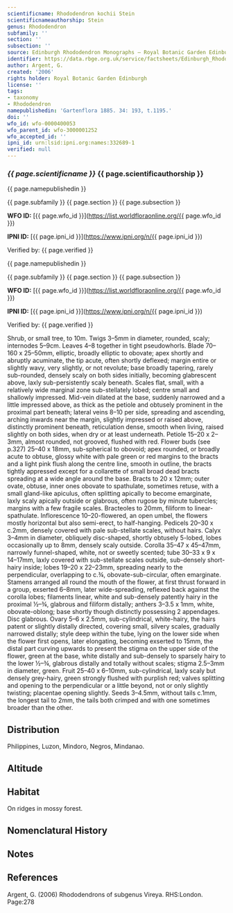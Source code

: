 ```yaml
---
scientificname: Rhododendron kochii Stein
scientificnameauthorship: Stein
genus: Rhododendron
subfamily: ''
section: ''
subsection: ''
source: Edinburgh Rhododendron Monographs – Royal Botanic Garden Edinburgh
identifier: https://data.rbge.org.uk/service/factsheets/Edinburgh_Rhododendron_Monographs.xhtml
author: Argent, G.
created: '2006'
rights holder: Royal Botanic Garden Edinburgh
license: ''
tags:
- taxonomy
- Rhododendron
namepublishedin: 'Gartenflora 1885. 34: 193, t.1195.'
doi: ''
wfo_id: wfo-0000400053
wfo_parent_id: wfo-3000001252
wfo_accepted_id: ''
ipni_id: urn:lsid:ipni.org:names:332689-1
verified: null
---
```

### _{{ page.scientificname }}_ {{ page.scientificauthorship }}
 {{ page.namepublishedin }}

{{ page.subfamily }} {{ page.section }} {{ page.subsection }}

**WFO ID:** [{{ page.wfo_id }}](https://list.worldfloraonline.org/{{ page.wfo_id }})

**IPNI ID:** [{{ page.ipni_id }}](https://www.ipni.org/n/{{ page.ipni_id }})

Verified by: {{ page.verified }}

 {{ page.namepublishedin }}

{{ page.subfamily }} {{ page.section }} {{ page.subsection }}

**WFO ID:** [{{ page.wfo_id }}](https://list.worldfloraonline.org/{{ page.wfo_id }})

**IPNI ID:** [{{ page.ipni_id }}](https://www.ipni.org/n/{{ page.ipni_id }})

Verified by: {{ page.verified }}



Shrub, or small tree, to 10m. Twigs 3–5mm in diameter, rounded, scaly; internodes 5–9cm. Leaves 4–8 together in tight pseudowhorls. Blade 70–160 x 25–50mm, elliptic, broadly elliptic to obovate; apex shortly and abruptly acuminate, the tip acute, often shortly deflexed; margin entire or slightly wavy, very slightly, or not revolute; base broadly tapering, rarely sub-rounded, densely scaly on both sides initially, becoming glabrescent above, laxly sub-persistently scaly beneath. Scales flat, small, with a relatively wide marginal zone sub-stellately lobed; centre small and shallowly impressed. Mid-vein dilated at the base, suddenly narrowed and a little impressed above, as thick as the petiole and obtusely prominent in the proximal part beneath; lateral veins 8–10 per side, spreading and ascending, arching inwards near the margin, slightly impressed or raised above, distinctly prominent beneath, reticulation dense, smooth when living, raised slightly on both sides, when dry or at least underneath. Petiole 15–20 x 2–3mm, almost rounded, not grooved, flushed with red. Flower buds (see p.327) 25–40 x 18mm, sub-spherical to obovoid; apex rounded, or broadly acute to obtuse, glossy white with pale green or red margins to the bracts and a light pink flush along the centre line, smooth in outline, the bracts tightly appressed except for a collarette of small broad dead bracts spreading at a wide angle around the base. Bracts to 20 x 12mm; outer ovate, obtuse, inner ones obovate to spathulate, sometimes retuse, with a small gland-like apiculus, often splitting apically to become emarginate, laxly scaly apically outside or glabrous, often rugose by minute tubercles; margins with a few fragile scales. Bracteoles to 20mm, filiform to linear-spathulate. Inflorescence 10–20-flowered, an open umbel, the flowers mostly horizontal but also semi-erect, to half-hanging. Pedicels 20–30 x c.2mm, densely covered with pale sub-stellate scales, without hairs. Calyx 3–4mm in diameter, obliquely disc-shaped, shortly obtusely 5-lobed, lobes occasionally up to 8mm, densely scaly outside. Corolla 35–47 x 45–47mm, narrowly funnel-shaped, white, not or sweetly scented; tube 30–33 x 9 x 14–17mm, laxly covered with sub-stellate scales outside, sub-densely short-hairy inside; lobes 19–20 x 22–23mm, spreading nearly to the perpendicular, overlapping to c.¾, obovate-sub-circular, often emarginate. Stamens arranged all round the mouth of the flower, at first thrust forward in a group, exserted 6–8mm, later wide-spreading, reflexed back against the corolla lobes; filaments linear, white and sub-densely patently hairy in the proximal ½–¾, glabrous and filiform distally; anthers 3–3.5 x 1mm, white, obovate-oblong; base shortly though distinctly possessing 2 appendages. Disc glabrous. Ovary 5–6 x 2.5mm, sub-cylindrical, white-hairy, the hairs patent or slightly distally directed, covering small, silvery scales, gradually narrowed distally; style deep within the tube, lying on the lower side when the flower first opens, later elongating, becoming exserted to 15mm, the distal part curving upwards to present the stigma on the upper side of the flower, green at the base, white distally and sub-densely to sparsely hairy to the lower ½–¾, glabrous distally and totally without scales; stigma 2.5–3mm in diameter, green. Fruit 25–40 x 6–10mm, sub-cylindrical, laxly scaly but densely grey-hairy, green strongly flushed with purplish red; valves splitting and opening to the perpendicular or a little beyond, not or only slightly twisting; placentae opening slightly. Seeds 3–4.5mm, without tails c.1mm, the longest tail to 2mm, the tails both crimped and with one sometimes broader than the other.

## Distribution
Philippines, Luzon, Mindoro, Negros, Mindanao.

## Altitude


## Habitat
On ridges in mossy forest.

## Nomenclatural History

                       
## Notes


## References

Argent, G. (2006) Rhododendrons of subgenus Vireya. RHS:London. Page:278
